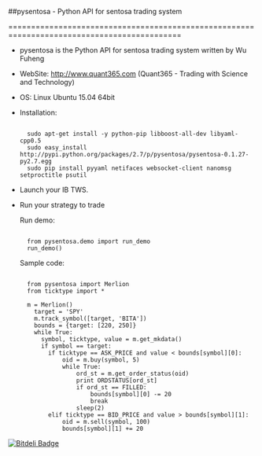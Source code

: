 ##pysentosa - Python API for sentosa trading system

============================================================================================

- pysentosa is the Python API for sentosa trading system written by Wu Fuheng

- WebSite: http://www.quant365.com (Quant365 - Trading with Science and Technology)

- OS: Linux Ubuntu 15.04 64bit

- Installation:

  ```

    sudo apt-get install -y python-pip libboost-all-dev libyaml-cpp0.5
    sudo easy_install http://pypi.python.org/packages/2.7/p/pysentosa/pysentosa-0.1.27-py2.7.egg
    sudo pip install pyyaml netifaces websocket-client nanomsg setproctitle psutil
  ```

- Launch your IB TWS.

- Run your strategy to trade

  Run demo:

  ```

    from pysentosa.demo import run_demo
    run_demo()
  ```

  Sample code:

  ```

    from pysentosa import Merlion
    from ticktype import *

    m = Merlion()
      target = 'SPY'
      m.track_symbol([target, 'BITA'])
      bounds = {target: [220, 250]}
      while True:
        symbol, ticktype, value = m.get_mkdata()
        if symbol == target:
          if ticktype == ASK_PRICE and value < bounds[symbol][0]:
              oid = m.buy(symbol, 5)
              while True:
                  ord_st = m.get_order_status(oid)
                  print ORDSTATUS[ord_st]
                  if ord_st == FILLED:
                      bounds[symbol][0] -= 20
                      break
                  sleep(2)
          elif ticktype == BID_PRICE and value > bounds[symbol][1]:
              oid = m.sell(symbol, 100)
              bounds[symbol][1] += 20
  ```

[![Bitdeli Badge](https://d2weczhvl823v0.cloudfront.net/henrywoo/pysentosa/trend.png)](https://bitdeli.com/free "Bitdeli Badge")
